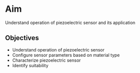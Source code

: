 # Aim 
Understand operation of piezoelectric sensor and its application

## Objectives  
-	Understand operation of piezoelectric sensor 
-	Configure sensor parameters based on material type 
-	Characterize piezoelectric sensor
-	Identify suitability 



